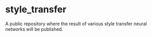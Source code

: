 # style_transfer
A public repository where the result of various style transfer neural networks will be published.
